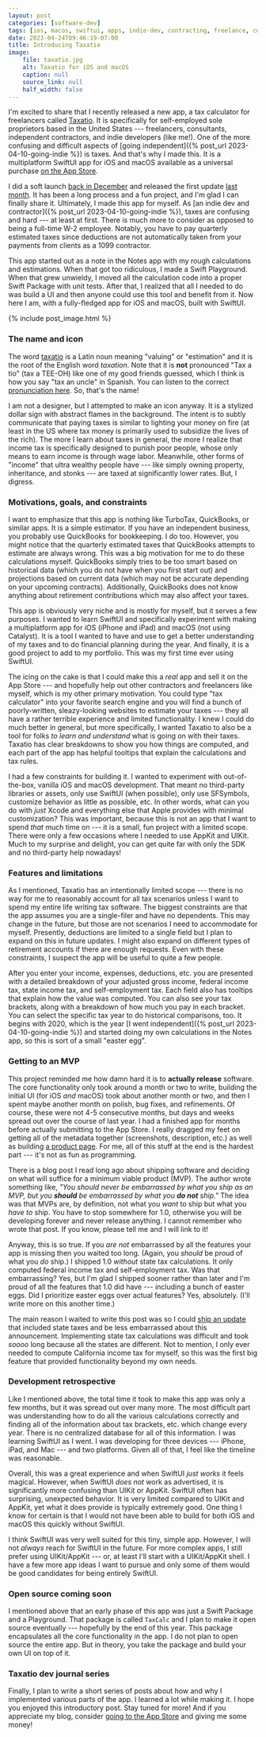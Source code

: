 ```yaml
---
layout: post
categories: [software-dev]
tags: [ios, macos, swiftui, apps, indie-dev, contracting, freelance, consulting, taxatio-journal]
date: 2023-04-24T09:46:19-07:00
title: Introducing Taxatio
image:
    file: taxatio.jpg
    alt: Taxatio for iOS and macOS
    caption: null
    source_link: null
    half_width: false
---
```


I'm excited to share that I recently released a new app, a tax calculator for freelancers called [Taxatio](https://www.hexedbits.com/taxatio/). It is specifically for self-employed sole proprietors based in the United States --- freelancers, consultants, independent contractors, and indie developers (like me!). One of the more confusing and difficult aspects of [going independent]({% post_url 2023-04-10-going-indie %}) is taxes. And that's why I made this. It is a multiplatform SwiftUI app for iOS and macOS available as a universal purchase [on the App Store](https://apps.apple.com/app/taxatio/id6443885452).

<!--excerpt-->

I did a soft launch [back in December](https://www.hexedbits.com/news/2022/12/05/taxatio-launch/) and released the first update [last month](https://www.hexedbits.com/news/2023/03/31/taxatio-update/). It has been a long process and a fun project, and I'm glad I can finally share it. Ultimately, I made this app for myself. As [an indie dev and contractor]({% post_url 2023-04-10-going-indie %}), taxes are confusing and hard --- at least at first. There is much more to consider as opposed to being a full-time W-2 employee. Notably, you have to pay quarterly estimated taxes since deductions are not automatically taken from your payments from clients as a 1099 contractor.

This app started out as a note in the Notes app with my rough calculations and estimations. When that got too ridiculous, I made a Swift Playground. When that grew unwieldy, I moved all the calculation code into a proper Swift Package with unit tests. After that, I realized that all I needed to do was build a UI and then anyone could use this tool and benefit from it. Now here I am, with a fully-fledged app for iOS and macOS, built with SwiftUI.

{% include post_image.html %}

### The name and icon

The word [taxatio](https://en.wiktionary.org/wiki/taxatio) is a Latin noun meaning "valuing" or "estimation" and it is the root of the English word _taxation_. Note that it is **not** pronounced "Tax a tio" (tax a TEE-OH) like one of my good friends guessed, which I think is how you say "tax an uncle" in Spanish. You can listen to the correct [pronunciation here](https://translate.google.com/?sl=la&tl=en&text=taxatio&op=translate). So, that's the name!

I am not a designer, but I attempted to make an icon anyway. It is a stylized dollar sign with abstract flames in the background. The intent is to subtly communicate that paying taxes is similar to lighting your money on fire (at least in the US where tax money is primarily used to subsidize the lives of the rich). The more I learn about taxes in general, the more I realize that income tax is specifically designed to punish poor people, whose only means to earn income is through wage labor. Meanwhile, other forms of "income" that ultra wealthy people have --- like simply owning property, inheritance, and stonks --- are taxed at significantly lower rates. But, I digress.

### Motivations, goals, and constraints

I want to emphasize that this app is nothing like TurboTax, QuickBooks, or similar apps. It is a simple estimator. If you have an independent business, you probably use QuickBooks for bookkeeping. I do too. However, you might notice that the quarterly estimated taxes that QuickBooks attempts to estimate are always wrong. This was a big motivation for me to do these calculations myself. QuickBooks simply tries to be too smart based on historical data (which you do not have when you first start out) and projections based on current data (which may not be accurate depending on your upcoming contracts). Additionally, QuickBooks does not know anything about retirement contributions which may also affect your taxes.

This app is obviously very niche and is mostly for myself, but it serves a few purposes. I wanted to learn SwiftUI and specifically experiment with making a multiplatform app for iOS (iPhone and iPad) and macOS (not using Catalyst). It is a tool I wanted to have and use to get a better understanding of my taxes and to do financial planning during the year. And finally, it is a good project to add to my portfolio. This was my first time ever using SwiftUI.

The icing on the cake is that I could make this a _real_ app and sell it on the App Store --- and hopefully help out other contractors and freelancers like myself, which is my other primary motivation. You could type "tax calculator" into your favorite search engine and you will find a bunch of poorly-written, sleazy-looking websites to estimate your taxes --- they all have a rather terrible experience and limited functionality. I knew I could do much better in general, but more specifically, I wanted Taxatio to also be a tool for folks _to learn and understand_ what is going on with their taxes. Taxatio has clear breakdowns to show you how things are computed, and each part of the app has helpful tooltips that explain the calculations and tax rules.

I had a few constraints for building it. I wanted to experiment with out-of-the-box, vanilla iOS and macOS development. That meant no third-party libraries or assets, only use SwiftUI (when possible), only use SFSymbols, customize behavior as little as possible, etc. In other words, what can you do with _just_ Xcode and everything else that Apple provides with minimal customization? This was important, because this is not an app that I want to spend _that_ much time on --- it is a small, fun project with a limited scope. There were only a few occasions where I needed to use AppKit and UIKit. Much to my surprise and delight, you can get quite far with only the SDK and no third-party help nowadays!

### Features and limitations

As I mentioned, Taxatio has an intentionally limited scope --- there is no way for me to reasonably account for all tax scenarios unless I want to spend my entire life writing tax software. The biggest constraints are that the app assumes you are a single-filer and have no dependents. This may change in the future, but those are not scenarios I need to accommodate for myself. Presently, deductions are limited to a single field but I plan to expand on this in future updates. I might also expand on different types of retirement accounts if there are enough requests. Even with these constraints, I suspect the app will be useful to quite a few people.

After you enter your income, expenses, deductions, etc. you are presented with a detailed breakdown of your adjusted gross income, federal income tax, state income tax, and self-employment tax. Each field also has tooltips that explain how the value was computed. You can also see your tax brackets, along with a breakdown of how much you pay in each bracket. You can select the specific tax year to do historical comparisons, too. It begins with 2020, which is the year [I went independent]({% post_url 2023-04-10-going-indie %}) and started doing my own calculations in the Notes app, so this is sort of a small "easter egg".

### Getting to an MVP

This project reminded me how damn hard it is to **actually release** software. The core functionality only took around a month or two to write, building the initial UI (for iOS _and_ macOS) took about another month or two, and then I spent maybe another month on polish, bug fixes, and refinements. Of course, these were not 4-5 consecutive months, but days and weeks spread out over the course of last year. I had a finished app for months before actually submitting to the App Store. I really dragged my feet on getting all of the metadata together (screenshots, description, etc.) as well as building [a product page](https://www.hexedbits.com/taxatio/). For me, all of this stuff at the end is the hardest part --- it's not as fun as programming.

 There is a blog post I read long ago about shipping software and deciding on what will suffice for a minimum viable product (MVP). The author wrote something like, _"You should never be embarrassed by what you ship as an MVP, but you **should** be embarrassed by what you **do not** ship."_ The idea was that MVPs are, by definition, not what you _want_ to ship but what you _have to_ ship. You have to stop somewhere for 1.0, otherwise you will be developing forever and never release anything. I cannot remember who wrote that post. If you know, please tell me and I will link to it!

 Anyway, this is so true. If you _are not_ embarrassed by all the features your app is missing then you waited too long. (Again, you _should_ be proud of what you _do_ ship.) I shipped 1.0 _without_ state tax calculations. It only computed federal income tax and self-employment tax. Was that embarrassing? Yes, but I'm glad I shipped sooner rather than later and I'm proud of all the features that 1.0 did have --- including a bunch of easter eggs. Did I prioritize easter eggs over actual features? Yes, absolutely. (I'll write more on this another time.)

 The main reason I waited to write this post was so I could [ship an update](https://www.hexedbits.com/news/2023/03/31/taxatio-update/) that included state taxes and be less embarrassed about this announcement. Implementing state tax calculations was difficult and took _soooo_ long because all the states are different. Not to mention, I only ever needed to compute California income tax for myself, so this was the first big feature that provided functionality beyond my own needs.

### Development retrospective

Like I mentioned above, the total time it took to make this app was only a few months, but it was spread out over many more. The most difficult part was understanding how to do all the various calculations correctly and finding all of the information about tax brackets, etc. which change every year. There is no centralized database for all of this information. I was learning SwiftUI as I went. I was developing for three devices --- iPhone, iPad, and Mac --- and two platforms. Given all of that, I feel like the timeline was reasonable.

Overall, this was a great experience and when SwiftUI _just works_ it feels magical. However, when SwiftUI _does not_ work as advertised, it is significantly more confusing than UIKit or AppKit. SwiftUI often has surprising, unexpected behavior. It is very limited compared to UIKit and AppKit, yet what it does provide is typically extremely good. One thing I know for certain is that I would not have been able to build for both iOS and macOS this quickly without SwiftUI.

I think SwiftUI was very well suited for this tiny, simple app. However, I will not _always_ reach for SwiftUI in the future. For more complex apps, I still prefer using UIKit/AppKit --- or, at least I'll start with a UIKit/AppKit shell. I have a few more app ideas I want to pursue and only some of them would be good candidates for being entirely SwiftUI.

### Open source coming soon

I mentioned above that an early phase of this app was just a Swift Package and a Playground. That package is called `TaxCalc` and I plan to make it open source eventually --- hopefully by the end of this year. This package encapsulates all the core functionality in the app. I do not plan to open source the entire app. But in theory, you take the package and build your own UI on top of it.

### Taxatio dev journal series

Finally, I plan to write a short series of posts about how and why I implemented various parts of the app. I learned a lot while making it. I hope you enjoyed this introductory post. Stay tuned for more! And if you appreciate my blog, consider [going to the App Store](https://apps.apple.com/app/taxatio/id6443885452) and giving me some money!
